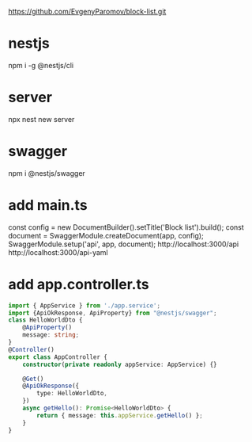 https://github.com/EvgenyParomov/block-list.git

# nestjs
npm i -g @nestjs/cli

# server
npx nest new server

# swagger
npm i @nestjs/swagger

# add main.ts
const config = new DocumentBuilder().setTitle('Block list').build();
const document = SwaggerModule.createDocument(app, config);
SwaggerModule.setup('api', app, document);
http://localhost:3000/api
http://localhost:3000/api-yaml

# add app.controller.ts
```typescript
import { AppService } from './app.service';
import {ApiOkResponse, ApiProperty} from "@nestjs/swagger";
class HelloWorldDto {
    @ApiProperty()
    message: string;
}
@Controller()
export class AppController {
    constructor(private readonly appService: AppService) {}

    @Get()
    @ApiOkResponse({
        type: HelloWorldDto,
    })
    async getHello(): Promise<HelloWorldDto> {
        return { message: this.appService.getHello() };
    }
}
```